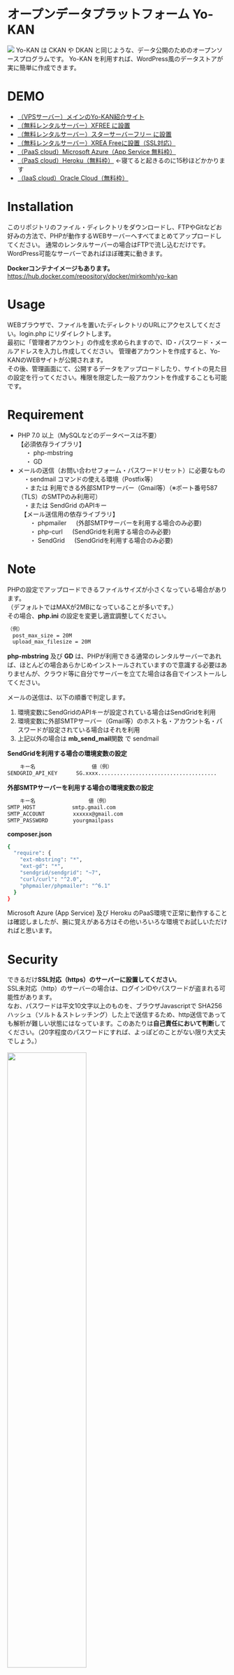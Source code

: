 # オープンデータプラットフォーム Yo-KAN

<img src="https://www.mirko.jp/yo-kan/img_uploaded/sample_logo.png" />
Yo-KAN は CKAN や DKAN と同じような、データ公開のためのオープンソースプログラムです。
Yo-KAN を利用すれば、WordPress風のデータストアが実に簡単に作成できます。
 
# DEMO
* <a href="https://www.mirko.jp/yo-kan/" target="_blank">（VPSサーバー）メインのYo-KAN紹介サイト</a><br>
* <a href="http://yokan.php.xdomain.jp/" target="_blank">（無料レンタルサーバー）XFREE に設置</a><br>
* <a href="http://yokan.starfree.jp/" target="_blank">（無料レンタルサーバー）スターサーバーフリー に設置</a><br>
* <a href="https://ss1.xrea.com/yookan.s1010.xrea.com/" target="_blank">（無料レンタルサーバー）XREA Freeに設置（SSL対応）</a><br>
* <a href="https://yo-kan.azurewebsites.net/" target="_blank">（PaaS cloud）Microsoft Azure（App Service 無料枠）</a><br>
* <a href="https://yo-kan.herokuapp.com/" target="_blank">（PaaS cloud）Heroku（無料枠）</a> ←寝てると起きるのに15秒ほどかかります<br>
* <a href="https://oracle-yo-kan.ga/" target="_blank">（IaaS cloud）Oracle Cloud（無料枠）</a><br>

# Installation
このリポジトリのファイル・ディレクトリをダウンロードし、FTPやGitなどお好みの方法で、PHPが動作するWEBサーバーへすべてまとめてアップロードしてください。
通常のレンタルサーバーの場合はFTPで流し込むだけです。WordPress可能なサーバーであればほぼ確実に動きます。

**Dockerコンテナイメージもあります。**
https://hub.docker.com/repository/docker/mirkomh/yo-kan

# Usage
WEBブラウザで、ファイルを置いたディレクトリのURLにアクセスしてください。login.php にリダイレクトします。<br>
最初に「管理者アカウント」の作成を求められますので、ID・パスワード・メールアドレスを入力し作成してください。
管理者アカウントを作成すると、Yo-KANのWEBサイトが公開されます。<br>
その後、管理画面にて、公開するデータをアップロードしたり、サイトの見た目の設定を行ってください。権限を限定した一般アカウントを作成することも可能です。

# Requirement
* PHP 7.0 以上（MySQLなどのデータベースは不要）<br>
【必須依存ライブラリ】<br>
　 ・ php-mbstring<br>
　 ・ GD<br> 
* メールの送信（お問い合わせフォーム・パスワードリセット）に必要なもの<br>
　・sendmail コマンドの使える環境（Postfix等）<br>
　・または 利用できる外部SMTPサーバー（Gmail等）（※ポート番号587（TLS）のSMTPのみ利用可）<br>
　・または SendGrid のAPIキー<br>
　【メール送信用の依存ライブラリ】<br>
 　　・ phpmailer 　 (外部SMTPサーバーを利用する場合のみ必要)<br>
 　　・ php-curl 　 (SendGridを利用する場合のみ必要)<br>
 　　・ SendGrid 　 (SendGridを利用する場合のみ必要)<br>

# Note
PHPの設定でアップロードできるファイルサイズが小さくなっている場合があります。<br>
（デフォルトではMAXが2MBになっていることが多いです。）<br>
その場合、**php.ini** の設定を変更し適宜調整してください。
```bash
（例）
　post_max_size = 20M
　upload_max_filesize = 20M
```

**php-mbstring** 及び **GD** は、PHPが利用できる通常のレンタルサーバーであれば、ほとんどの場合あらかじめインストールされていますので意識する必要はありませんが、クラウド等に自分でサーバーを立てた場合は各自でインストールしてください。<br>

メールの送信は、以下の順番で判定します。
1. 環境変数にSendGridのAPIキーが設定されている場合はSendGridを利用
2. 環境変数に外部SMTPサーバー（Gmail等）のホスト名・アカウント名・パスワードが設定されている場合はそれを利用
3. 上記以外の場合は **mb_send_mail**関数 で sendmail<br>

**SendGridを利用する場合の環境変数の設定**
```bash
    キー名                  値（例）
SENDGRID_API_KEY      SG.xxxx......................................
```
**外部SMTPサーバーを利用する場合の環境変数の設定**
```bash
    キー名                 値（例）
SMTP_HOST      　    smtp.gmail.com
SMTP_ACCOUNT         xxxxxx@gmail.com
SMTP_PASSWORD        yourgmailpass
```

**composer.json**
```bash
{
  "require": {
    "ext-mbstring": "*",
    "ext-gd": "*",
    "sendgrid/sendgrid": "~7",
    "curl/curl": "^2.0",
    "phpmailer/phpmailer": "^6.1"
  }
}
```

Microsoft Azure (App Service) 及び Heroku のPaaS環境で正常に動作することは確認しましたが、腕に覚えがある方はその他いろいろな環境でお試しいただければと思います。<br>

# Security
できるだけ<b>SSL対応（https）のサーバーに設置してください</b>。<br>
SSL未対応（http）のサーバーの場合は、ログインIDやパスワードが盗まれる可能性があります。<br>
なお、パスワードは平文10文字以上のものを、ブラウザJavascriptで SHA256ハッシュ（ソルト＆ストレッチング）した上で送信するため、http送信であっても解析が難しい状態にはなっています。このあたりは<b>自己責任において判断</b>してください。（20字程度のパスワードにすれば、よっぽどのことがない限り大丈夫でしょう。）<br><br>
<img src="https://www.mirko.jp/yo-kan/passimg.png" style="width:60%" /><br><br>
ログイン時にパスワードを5回連続誤ると、そのアカウントはロックされます。管理者アカウントがロックされると、解除するためのメールが管理者へ送信されます。

# Author
林　正洋
 
# License
[CCO](https://creativecommons.org/publicdomain/zero/1.0/deed.ja)




